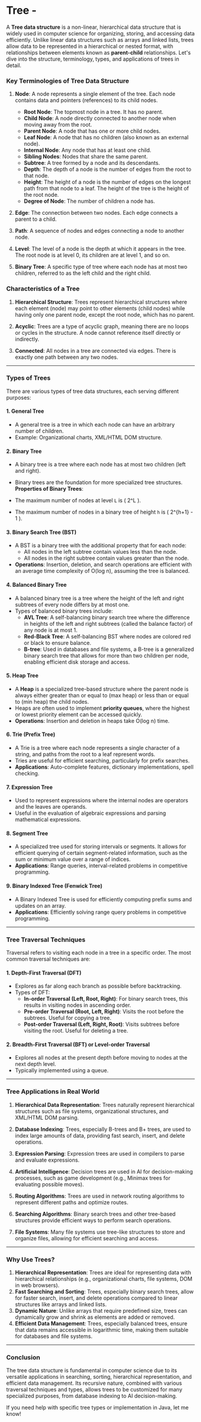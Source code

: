 # Tree -

A **Tree data structure** is a non-linear, hierarchical data structure that is widely used in computer science for organizing, storing, and accessing data efficiently. Unlike linear data structures such as arrays and linked lists, trees allow data to be represented in a hierarchical or nested format, with relationships between elements known as **parent-child** relationships. Let's dive into the structure, terminology, types, and applications of trees in detail.

### Key Terminologies of Tree Data Structure

1. **Node**: A node represents a single element of the tree. Each node contains data and pointers (references) to its child nodes.
   
   - **Root Node**: The topmost node in a tree. It has no parent.
   - **Child Node**: A node directly connected to another node when moving away from the root.
   - **Parent Node**: A node that has one or more child nodes.
   - **Leaf Node**: A node that has no children (also known as an external node).
   - **Internal Node**: Any node that has at least one child.
   - **Sibling Nodes**: Nodes that share the same parent.
   - **Subtree**: A tree formed by a node and its descendants.
   - **Depth**: The depth of a node is the number of edges from the root to that node.
   - **Height**: The height of a node is the number of edges on the longest path from that node to a leaf. The height of the tree is the height of the root node.
   - **Degree of Node**: The number of children a node has.

2. **Edge**: The connection between two nodes. Each edge connects a parent to a child.

3. **Path**: A sequence of nodes and edges connecting a node to another node.

4. **Level**: The level of a node is the depth at which it appears in the tree. The root node is at level 0, its children are at level 1, and so on.

5. **Binary Tree**: A specific type of tree where each node has at most two children, referred to as the left child and the right child.

### Characteristics of a Tree

1. **Hierarchical Structure**: Trees represent hierarchical structures where each element (node) may point to other elements (child nodes) while having only one parent node, except the root node, which has no parent.

2. **Acyclic**: Trees are a type of acyclic graph, meaning there are no loops or cycles in the structure. A node cannot reference itself directly or indirectly.

3. **Connected**: All nodes in a tree are connected via edges. There is exactly one path between any two nodes.

---

### Types of Trees

There are various types of tree data structures, each serving different purposes:

#### 1. **General Tree**

- A general tree is a tree in which each node can have an arbitrary number of children.
- Example: Organizational charts, XML/HTML DOM structure.

#### 2. **Binary Tree**

- A binary tree is a tree where each node has at most two children (left and right).

- Binary trees are the foundation for more specialized tree structures.
  **Properties of Binary Trees**:

- The maximum number of nodes at level `L` is \( 2^L \).

- The maximum number of nodes in a binary tree of height `h` is \( 2^{h+1} - 1 \).

#### 3. **Binary Search Tree (BST)**

- A BST is a binary tree with the additional property that for each node:
  - All nodes in the left subtree contain values less than the node.
  - All nodes in the right subtree contain values greater than the node.
- **Operations**: Insertion, deletion, and search operations are efficient with an average time complexity of O(log n), assuming the tree is balanced.

#### 4. **Balanced Binary Tree**

- A balanced binary tree is a tree where the height of the left and right subtrees of every node differs by at most one.
- Types of balanced binary trees include:
  - **AVL Tree**: A self-balancing binary search tree where the difference in heights of the left and right subtrees (called the balance factor) of any node is at most 1.
  - **Red-Black Tree**: A self-balancing BST where nodes are colored red or black to ensure balance.
  - **B-tree**: Used in databases and file systems, a B-tree is a generalized binary search tree that allows for more than two children per node, enabling efficient disk storage and access.

#### 5. **Heap Tree**

- A **Heap** is a specialized tree-based structure where the parent node is always either greater than or equal to (max heap) or less than or equal to (min heap) the child nodes.
- Heaps are often used to implement **priority queues**, where the highest or lowest priority element can be accessed quickly.
- **Operations**: Insertion and deletion in heaps take O(log n) time.

#### 6. **Trie (Prefix Tree)**

- A Trie is a tree where each node represents a single character of a string, and paths from the root to a leaf represent words.
- Tries are useful for efficient searching, particularly for prefix searches.
- **Applications**: Auto-complete features, dictionary implementations, spell checking.

#### 7. **Expression Tree**

- Used to represent expressions where the internal nodes are operators and the leaves are operands.
- Useful in the evaluation of algebraic expressions and parsing mathematical expressions.

#### 8. **Segment Tree**

- A specialized tree used for storing intervals or segments. It allows for efficient querying of certain segment-related information, such as the sum or minimum value over a range of indices.
- **Applications**: Range queries, interval-related problems in competitive programming.

#### 9. **Binary Indexed Tree (Fenwick Tree)**

- A Binary Indexed Tree is used for efficiently computing prefix sums and updates on an array.
- **Applications**: Efficiently solving range query problems in competitive programming.

---

### Tree Traversal Techniques

Traversal refers to visiting each node in a tree in a specific order. The most common traversal techniques are:

#### 1. **Depth-First Traversal (DFT)**

- Explores as far along each branch as possible before backtracking.
- Types of DFT:
  - **In-order Traversal (Left, Root, Right)**: For binary search trees, this results in visiting nodes in ascending order.
  - **Pre-order Traversal (Root, Left, Right)**: Visits the root before the subtrees. Useful for copying a tree.
  - **Post-order Traversal (Left, Right, Root)**: Visits subtrees before visiting the root. Useful for deleting a tree.

#### 2. **Breadth-First Traversal (BFT) or Level-order Traversal**

- Explores all nodes at the present depth before moving to nodes at the next depth level.
- Typically implemented using a queue.

---

### Tree Applications in Real World

1. **Hierarchical Data Representation**: Trees naturally represent hierarchical structures such as file systems, organizational structures, and XML/HTML DOM parsing.

2. **Database Indexing**: Trees, especially B-trees and B+ trees, are used to index large amounts of data, providing fast search, insert, and delete operations.

3. **Expression Parsing**: Expression trees are used in compilers to parse and evaluate expressions.

4. **Artificial Intelligence**: Decision trees are used in AI for decision-making processes, such as game development (e.g., Minimax trees for evaluating possible moves).

5. **Routing Algorithms**: Trees are used in network routing algorithms to represent different paths and optimize routes.

6. **Searching Algorithms**: Binary search trees and other tree-based structures provide efficient ways to perform search operations.

7. **File Systems**: Many file systems use tree-like structures to store and organize files, allowing for efficient searching and access.

---

### Why Use Trees?

1. **Hierarchical Representation**: Trees are ideal for representing data with hierarchical relationships (e.g., organizational charts, file systems, DOM in web browsers).
2. **Fast Searching and Sorting**: Trees, especially binary search trees, allow for faster search, insert, and delete operations compared to linear structures like arrays and linked lists.
3. **Dynamic Nature**: Unlike arrays that require predefined size, trees can dynamically grow and shrink as elements are added or removed.
4. **Efficient Data Management**: Trees, especially balanced trees, ensure that data remains accessible in logarithmic time, making them suitable for databases and file systems.

---

### Conclusion

The tree data structure is fundamental in computer science due to its versatile applications in searching, sorting, hierarchical representation, and efficient data management. Its recursive nature, combined with various traversal techniques and types, allows trees to be customized for many specialized purposes, from database indexing to AI decision-making.

If you need help with specific tree types or implementation in Java, let me know!
